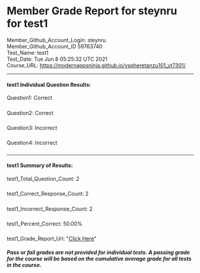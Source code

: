 # Member Grade Report for steynru for test1  
   
Member_Github_Account_Login: steynru  
Member_Github_Account_ID 59763740  
Test_Name: test1  
Test_Date: Tue Jun  8 05:25:32 UTC 2021  
Course_URL: https://modernappsninja.github.io/vspheretanzu101_vt7301/  
   
---  
#### test1 Individual Question Results:  
Question1: Correct  
#####  
Question2: Correct  
#####  
Question3: Incorrect  
#####  
Question4: Incorrect  
#####  
---  
#### test1 Summary of Results:  
test1_Total_Question_Count: 2  
#####  
test1_Correct_Response_Count: 2  
#####  
test1_Incorrect_Response_Count: 2  
#####  
test1_Percent_Correct: 50.00%  
#####  
test1_Grade_Report_Url: "[Click Here](https://github.com/modernappsninjas/steynru/blob/main/static/userdata/courses/vspheretanzu101_vt7301/grade_report.pr896.test1.md)"
##### Pass or fail grades are not provided for individual tests. A passing grade for the course will be based on the cumulative average grade for all tests in the course.  
